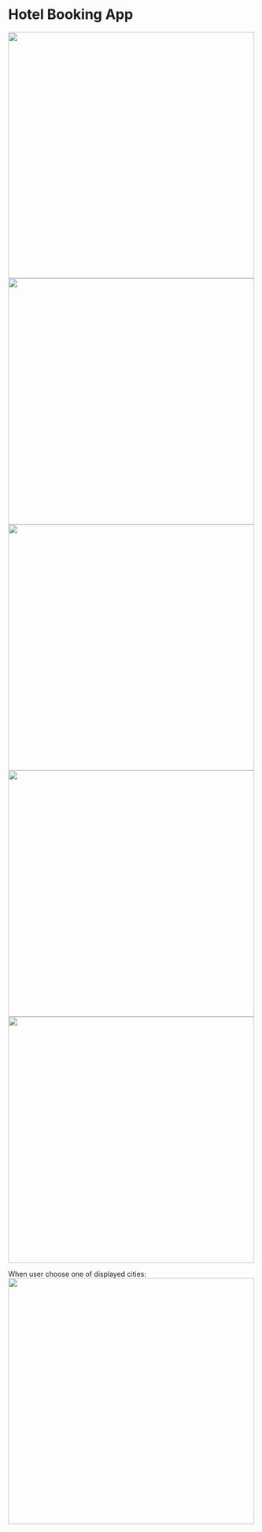﻿# Hotel Booking App

<img src="https://github.com/Reema-saleh/hotel_application/assets/84765301/1505ef16-4916-43c6-9693-c819bff6fc7a"   height = "500"/>
<img src="https://github.com/Reema-saleh/hotel_application/assets/84765301/7828cc3d-b226-4234-8411-a3c68f75bc22"  height = "500" />
<img src="https://github.com/Reema-saleh/hotel_application/assets/84765301/2b41c81f-cd66-4585-bee6-43941929860c"  height = "500"/>
<img src="https://github.com/Reema-saleh/hotel_application/assets/84765301/311244ab-23e6-4e57-84fc-a755ac469c0e"   height = "500"/>
<img src="https://github.com/Reema-saleh/hotel_application/assets/84765301/755ed32f-e3ce-4940-8521-9111c107d467"   height = "500"/>

When user choose one of displayed cities:
<img src="https://github.com/Reema-saleh/hotel_application/assets/84765301/146f1a2b-7b7b-4b41-89cb-630b602f914a"  height = "500" />















 
 
